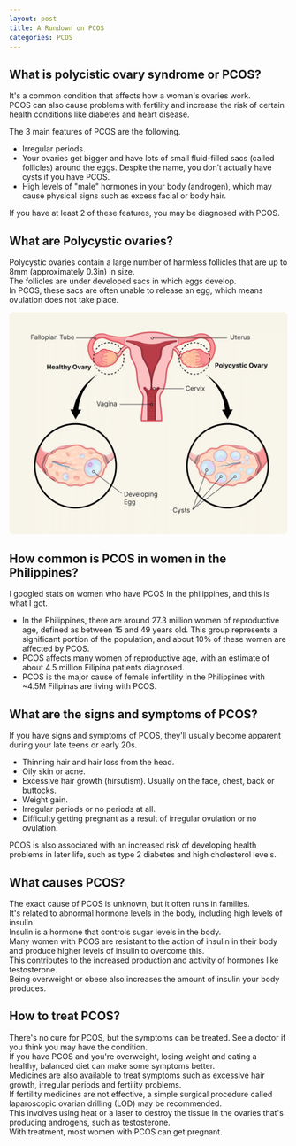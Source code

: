 ```yaml
---
layout: post
title: A Rundown on PCOS
categories: PCOS
---
```


## What is polycistic ovary syndrome or PCOS?

It's a common condition that affects how a woman's ovaries work.  
PCOS can also cause problems with fertility and increase the risk of certain health conditions like diabetes and heart disease.

The 3 main features of PCOS are the following.

- Irregular periods.
- Your ovaries get bigger and have lots of small fluid-filled sacs (called follicles) around the eggs. Despite the name, you don’t actually have cysts if you have PCOS.
- High levels of "male" hormones in your body (androgen), which may cause physical signs such as excess facial or body hair.

If you have at least 2 of these features, you may be diagnosed with PCOS.

## What are Polycystic ovaries?

Polycystic ovaries contain a large number of harmless follicles that are up to 8mm (approximately 0.3in) in size.  
The follicles are under developed sacs in which eggs develop.  
In PCOS, these sacs are often unable to release an egg, which means ovulation does not take place.

![An image of a uterus](/assets/image/pcos-uterus.jpg)

## How common is PCOS in women in the Philippines?

I googled stats on women who have PCOS in the philippines, and this is what I got.

- In the Philippines, there are around 27.3 million women of reproductive age, defined as between 15 and 49 years old. This group represents a significant portion of the population, and about 10% of these women are affected by PCOS.
- PCOS affects many women of reproductive age, with an estimate of about 4.5 million Filipina patients diagnosed.
- PCOS is the major cause of female infertility in the Philippines with ~4.5M Filipinas are living with PCOS.

## What are the signs and symptoms of PCOS?

If you have signs and symptoms of PCOS, they'll usually become apparent during your late teens or early 20s.

- Thinning hair and hair loss from the head.
- Oily skin or acne.
- Excessive hair growth (hirsutism). Usually on the face, chest, back or buttocks.
- Weight gain.
- Irregular periods or no periods at all.
- Difficulty getting pregnant as a result of irregular ovulation or no ovulation.

PCOS is also associated with an increased risk of developing health problems in later life, such as type 2 diabetes and high cholesterol levels.

## What causes PCOS?

The exact cause of PCOS is unknown, but it often runs in families.  
It's related to abnormal hormone levels in the body, including high levels of insulin.  
Insulin is a hormone that controls sugar levels in the body.  
Many women with PCOS are resistant to the action of insulin in their body and produce higher levels of insulin to overcome this.  
This contributes to the increased production and activity of hormones like testosterone.  
Being overweight or obese also increases the amount of insulin your body produces.  

## How to treat PCOS?

There's no cure for PCOS, but the symptoms can be treated. See a doctor if you think you may have the condition.  
If you have PCOS and you're overweight, losing weight and eating a healthy, balanced diet can make some symptoms better.  
Medicines are also available to treat symptoms such as excessive hair growth, irregular periods and fertility problems.  
If fertility medicines are not effective, a simple surgical procedure called laparoscopic ovarian drilling (LOD) may be recommended.  
This involves using heat or a laser to destroy the tissue in the ovaries that's producing androgens, such as testosterone.  
With treatment, most women with PCOS can get pregnant.
